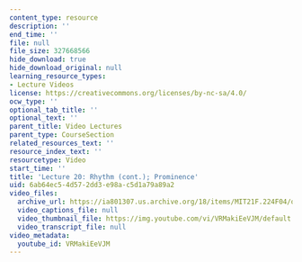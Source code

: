 ```yaml
---
content_type: resource
description: ''
end_time: ''
file: null
file_size: 327668566
hide_download: true
hide_download_original: null
learning_resource_types:
- Lecture Videos
license: https://creativecommons.org/licenses/by-nc-sa/4.0/
ocw_type: ''
optional_tab_title: ''
optional_text: ''
parent_title: Video Lectures
parent_type: CourseSection
related_resources_text: ''
resource_index_text: ''
resourcetype: Video
start_time: ''
title: 'Lecture 20: Rhythm (cont.); Prominence'
uid: 6ab64ec5-4d57-2dd3-e98a-c5d1a79a89a2
video_files:
  archive_url: https://ia801307.us.archive.org/18/items/MIT21F.224F04/ocw-21f.224-18nov2004-220k_512kb.mp4
  video_captions_file: null
  video_thumbnail_file: https://img.youtube.com/vi/VRMakiEeVJM/default.jpg
  video_transcript_file: null
video_metadata:
  youtube_id: VRMakiEeVJM
---
```

